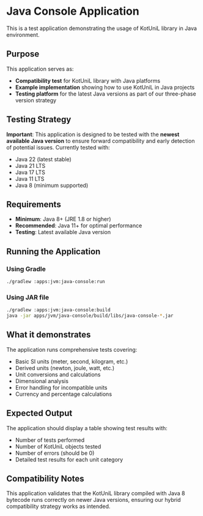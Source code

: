 # Java Console Application

This is a test application demonstrating the usage of KotUniL library in Java environment.

## Purpose

This application serves as:
- **Compatibility test** for KotUniL library with Java platforms
- **Example implementation** showing how to use KotUniL in Java projects
- **Testing platform** for the latest Java versions as part of our three-phase version strategy

## Testing Strategy

**Important**: This application is designed to be tested with the **newest available Java version** to ensure forward compatibility and early detection of potential issues. Currently tested with:
- Java 22 (latest stable)
- Java 21 LTS
- Java 17 LTS
- Java 11 LTS
- Java 8 (minimum supported)

## Requirements

- **Minimum**: Java 8+ (JRE 1.8 or higher)
- **Recommended**: Java 11+ for optimal performance
- **Testing**: Latest available Java version

## Running the Application

### Using Gradle
```bash
./gradlew :apps:jvm:java-console:run
```

### Using JAR file
```bash
./gradlew :apps:jvm:java-console:build
java -jar apps/jvm/java-console/build/libs/java-console-*.jar
```

## What it demonstrates

The application runs comprehensive tests covering:
- Basic SI units (meter, second, kilogram, etc.)
- Derived units (newton, joule, watt, etc.)
- Unit conversions and calculations
- Dimensional analysis
- Error handling for incompatible units
- Currency and percentage calculations

## Expected Output

The application should display a table showing test results with:
- Number of tests performed
- Number of KotUniL objects tested
- Number of errors (should be 0)
- Detailed test results for each unit category

## Compatibility Notes

This application validates that the KotUniL library compiled with Java 8 bytecode runs correctly on newer Java versions, ensuring our hybrid compatibility strategy works as intended.
